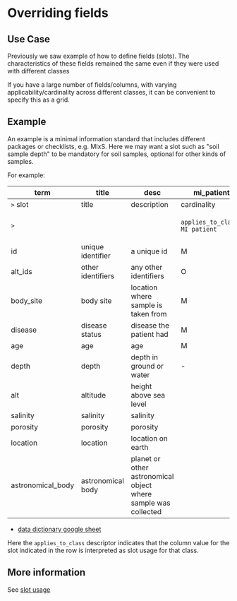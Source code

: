 # Overriding fields

## Use Case

Previously we saw example of how to define fields (slots). The
characteristics of these fields remained the same even if they were
used with different classes

If you have a large number of fields/columns, with varying applicability/cardinality
across different classes, it can be convenient to specify this as a grid.

## Example

An example is a minimal information standard that includes different
packages or checklists, e.g. MIxS. Here we may want a slot such as
"soil sample depth" to be mandatory for soil samples, optional for
other kinds of samples.

For example:

|term|title|desc|mi_patient|mi_mod|mi_terrestrial|mi_marine|mi_extraterrestrial|
|---|---|---|---|---|---|---|---|
|`>` slot|title|description|cardinality|cardinality|cardinality|cardinality|cardinality|
|`>`|||`applies_to_class: MI patient`|`applies_to_class: MI model organism`|`applies_to_class: MI terrestrial sample`|`applies_to_class: MI marine sample`|`applies_to_class: MI extraterrestrial sample`|
|id|unique identifier|a unique id|M|M|M|M|M|
|alt_ids|other identifiers|any other identifiers|O|O|O|O|O|
|body_site|body site|location where sample is taken from|M|R|-|-|-|
|disease|disease status|disease the patient had|M|O|-|-|-|
|age|age|age|M|R|-|-|-|
|depth|depth|depth in ground or water|-|-|R|R|R|
|alt|altitude|height above sea level|||R|R|R|
|salinity|salinity|salinity|||R|R|R|
|porosity|porosity|porosity||||||
|location|location|location on earth||||||
|astronomical_body|astronomical body|planet or other astronomical object where sample was collected|||||M|

 * [data dictionary google sheet](https://docs.google.com/spreadsheets/d/1wVoaiFg47aT9YWNeRfTZ8tYHN8s8PAuDx5i2HUcDpvQ/edit#gid=1290069715)

Here the `applies_to_class` descriptor indicates that the column value for the slot indicated in the row
is interpreted as slot usage for that class. 

## More information

See [slot usage](https://linkml.io/linkml/intro/tutorial07.html#customizing-slots-in-the-context-of-classes-slot-usage)
